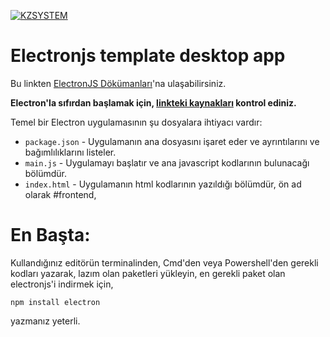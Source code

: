 [![KZSYSTEM](https://cdn.discordapp.com/attachments/795066298295910420/795071380839202827/kzsystemtextlogo.png "KZSYSTEM")](https://github.com/T3IM4N "KZSYSTEM")
# Electronjs template desktop app

Bu linkten [ElectronJS Dökümanları](https://electronjs.org/docs/tutorial/quick-start)'na ulaşabilirsiniz.

**Electron'la sıfırdan başlamak için, [linkteki kaynakları](https://electronjs.org/#get-started) kontrol ediniz.**

Temel bir Electron uygulamasının şu dosyalara ihtiyacı vardır:

- `package.json` - Uygulamanın ana dosyasını işaret eder ve ayrıntılarını ve bağımlılıklarını listeler.
- `main.js` - Uygulamayı başlatır ve ana javascript kodlarının bulunacağı bölümdür.
- `index.html` - Uygulamanın html kodlarının yazıldığı bölümdür, ön ad olarak #frontend,

# En Başta:

Kullandığınız editörün terminalinden, Cmd'den veya Powershell'den gerekli kodları yazarak, lazım olan paketleri yükleyin, en gerekli paket olan electronjs'i indirmek için,
```
npm install electron
```
yazmanız yeterli.
